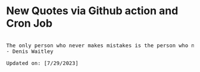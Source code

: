 # New Quotes via Github action and Cron Job

<pre>
<!-- #quote -->
The only person who never makes mistakes is the person who never does anything.
- Denis Waitley

Updated on: [7/29/2023]
<!-- #quoteEnd -->
</pre>
